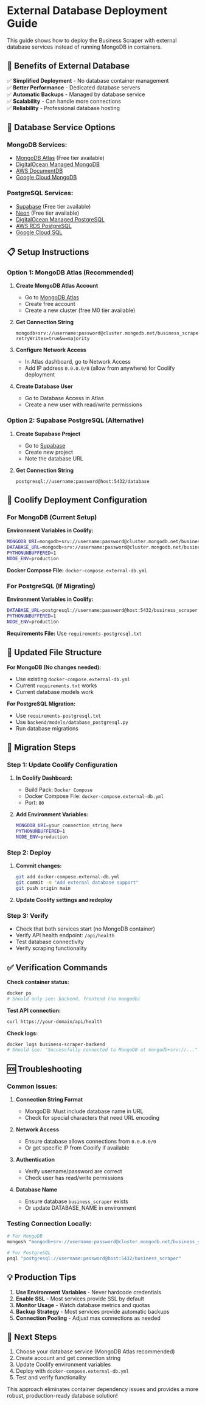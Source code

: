 # External Database Deployment Guide

This guide shows how to deploy the Business Scraper with external database services instead of running MongoDB in containers.

## 🎯 **Benefits of External Database**

✅ **Simplified Deployment** - No database container management  
✅ **Better Performance** - Dedicated database servers  
✅ **Automatic Backups** - Managed by database service  
✅ **Scalability** - Can handle more connections  
✅ **Reliability** - Professional database hosting  

## 🔧 **Database Service Options**

### **MongoDB Services:**
- [MongoDB Atlas](https://www.mongodb.com/cloud/atlas) (Free tier available)
- [DigitalOcean Managed MongoDB](https://www.digitalocean.com/products/managed-databases)
- [AWS DocumentDB](https://aws.amazon.com/documentdb/)
- [Google Cloud MongoDB](https://cloud.google.com/mongodb)

### **PostgreSQL Services:**
- [Supabase](https://supabase.com) (Free tier available)
- [Neon](https://neon.tech) (Free tier available)
- [DigitalOcean Managed PostgreSQL](https://www.digitalocean.com/products/managed-databases)
- [AWS RDS PostgreSQL](https://aws.amazon.com/rds/postgresql/)
- [Google Cloud SQL](https://cloud.google.com/sql)

## 📋 **Setup Instructions**

### **Option 1: MongoDB Atlas (Recommended)**

1. **Create MongoDB Atlas Account**
   - Go to [MongoDB Atlas](https://www.mongodb.com/cloud/atlas)
   - Create free account
   - Create a new cluster (free M0 tier available)

2. **Get Connection String**
   ```
   mongodb+srv://username:password@cluster.mongodb.net/business_scraper?retryWrites=true&w=majority
   ```

3. **Configure Network Access**
   - In Atlas dashboard, go to Network Access
   - Add IP address `0.0.0.0/0` (allow from anywhere) for Coolify deployment

4. **Create Database User**
   - Go to Database Access in Atlas
   - Create a new user with read/write permissions

### **Option 2: Supabase PostgreSQL (Alternative)**

1. **Create Supabase Project**
   - Go to [Supabase](https://supabase.com)
   - Create new project
   - Note the database URL

2. **Get Connection String**
   ```
   postgresql://username:password@host:5432/database
   ```

## 🚀 **Coolify Deployment Configuration**

### **For MongoDB (Current Setup)**

**Environment Variables in Coolify:**
```bash
MONGODB_URI=mongodb+srv://username:password@cluster.mongodb.net/business_scraper?retryWrites=true&w=majority
DATABASE_URL=mongodb+srv://username:password@cluster.mongodb.net/business_scraper?retryWrites=true&w=majority
PYTHONUNBUFFERED=1
NODE_ENV=production
```

**Docker Compose File:** `docker-compose.external-db.yml`

### **For PostgreSQL (If Migrating)**

**Environment Variables in Coolify:**
```bash
DATABASE_URL=postgresql://username:password@host:5432/business_scraper
PYTHONUNBUFFERED=1
NODE_ENV=production
```

**Requirements File:** Use `requirements-postgresql.txt`

## 📁 **Updated File Structure**

**For MongoDB (No changes needed):**
- Use existing `docker-compose.external-db.yml`
- Current `requirements.txt` works
- Current database models work

**For PostgreSQL Migration:**
- Use `requirements-postgresql.txt`
- Use `backend/models/database_postgresql.py`
- Run database migrations

## 🔄 **Migration Steps**

### **Step 1: Update Coolify Configuration**

1. **In Coolify Dashboard:**
   - Build Pack: `Docker Compose`
   - Docker Compose File: `docker-compose.external-db.yml`
   - Port: `80`

2. **Add Environment Variables:**
   ```bash
   MONGODB_URI=your_connection_string_here
   PYTHONUNBUFFERED=1
   NODE_ENV=production
   ```

### **Step 2: Deploy**

1. **Commit changes:**
   ```bash
   git add docker-compose.external-db.yml
   git commit -m "Add external database support"
   git push origin main
   ```

2. **Update Coolify settings and redeploy**

### **Step 3: Verify**

- Check that both services start (no MongoDB container)
- Verify API health endpoint: `/api/health`
- Test database connectivity
- Verify scraping functionality

## ✅ **Verification Commands**

**Check container status:**
```bash
docker ps
# Should only see: backend, frontend (no mongodb)
```

**Test API connection:**
```bash
curl https://your-domain/api/health
```

**Check logs:**
```bash
docker logs business-scraper-backend
# Should see: "Successfully connected to MongoDB at mongodb+srv://..."
```

## 🆘 **Troubleshooting**

### **Common Issues:**

1. **Connection String Format**
   - MongoDB: Must include database name in URL
   - Check for special characters that need URL encoding

2. **Network Access**
   - Ensure database allows connections from `0.0.0.0/0`
   - Or get specific IP from Coolify if available

3. **Authentication**
   - Verify username/password are correct
   - Check user has read/write permissions

4. **Database Name**
   - Ensure database `business_scraper` exists
   - Or update DATABASE_NAME in environment

### **Testing Connection Locally:**

```bash
# For MongoDB
mongosh "mongodb+srv://username:password@cluster.mongodb.net/business_scraper"

# For PostgreSQL  
psql "postgresql://username:password@host:5432/business_scraper"
```

## 💡 **Production Tips**

1. **Use Environment Variables** - Never hardcode credentials
2. **Enable SSL** - Most services provide SSL by default
3. **Monitor Usage** - Watch database metrics and quotas
4. **Backup Strategy** - Most services provide automatic backups
5. **Connection Pooling** - Adjust max connections as needed

## 🎯 **Next Steps**

1. Choose your database service (MongoDB Atlas recommended)
2. Create account and get connection string
3. Update Coolify environment variables
4. Deploy with `docker-compose.external-db.yml`
5. Test and verify functionality

This approach eliminates container dependency issues and provides a more robust, production-ready database solution!
